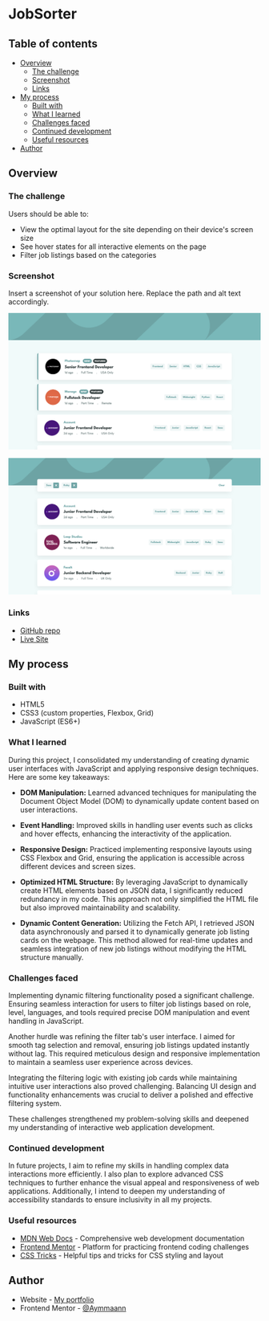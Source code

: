 # JobSorter

## Table of contents

- [Overview](#overview)
  - [The challenge](#the-challenge)
  - [Screenshot](#screenshot)
  - [Links](#links)
- [My process](#my-process)
  - [Built with](#built-with)
  - [What I learned](#what-i-learned)
  - [Challenges faced](#challenges-faced)
  - [Continued development](#continued-development)
  - [Useful resources](#useful-resources)
- [Author](#author)

## Overview

### The challenge

Users should be able to:

- View the optimal layout for the site depending on their device's screen size
- See hover states for all interactive elements on the page
- Filter job listings based on the categories

### Screenshot

Insert a screenshot of your solution here. Replace the path and alt text accordingly.

![JobSorter](./images/screenshot1.jpg)

![Filtering](./images/screenshot2.jpg)

### Links

- [GitHub repo](https://github.com/Aymmaann/JobSorter/tree/main)
- [Live Site](https://jobsorter.netlify.app/)

## My process

### Built with

- HTML5
- CSS3 (custom properties, Flexbox, Grid)
- JavaScript (ES6+)

### What I learned

During this project, I consolidated my understanding of creating dynamic user interfaces with JavaScript and applying responsive design techniques. Here are some key takeaways:

- **DOM Manipulation:** Learned advanced techniques for manipulating the Document Object Model (DOM) to dynamically update content based on user interactions.
  
- **Event Handling:** Improved skills in handling user events such as clicks and hover effects, enhancing the interactivity of the application.
  
- **Responsive Design:** Practiced implementing responsive layouts using CSS Flexbox and Grid, ensuring the application is accessible across different devices and screen sizes.

- **Optimized HTML Structure:** By leveraging JavaScript to dynamically create HTML elements based on JSON data, I significantly reduced redundancy in my code. This approach not only simplified the HTML file but also improved maintainability and scalability.

- **Dynamic Content Generation:** Utilizing the Fetch API, I retrieved JSON data asynchronously and parsed it to dynamically generate job listing cards on the webpage. This method allowed for real-time updates and seamless integration of new job listings without modifying the HTML structure manually.


### Challenges faced

Implementing dynamic filtering functionality posed a significant challenge. Ensuring seamless interaction for users to filter job listings based on role, level, languages, and tools required precise DOM manipulation and event handling in JavaScript.

Another hurdle was refining the filter tab's user interface. I aimed for smooth tag selection and removal, ensuring job listings updated instantly without lag. This required meticulous design and responsive implementation to maintain a seamless user experience across devices.

Integrating the filtering logic with existing job cards while maintaining intuitive user interactions also proved challenging. Balancing UI design and functionality enhancements was crucial to deliver a polished and effective filtering system.

These challenges strengthened my problem-solving skills and deepened my understanding of interactive web application development.

### Continued development

In future projects, I aim to refine my skills in handling complex data interactions more efficiently. I also plan to explore advanced CSS techniques to further enhance the visual appeal and responsiveness of web applications. Additionally, I intend to deepen my understanding of accessibility standards to ensure inclusivity in all my projects.

### Useful resources

- [MDN Web Docs](https://developer.mozilla.org/) - Comprehensive web development documentation
- [Frontend Mentor](https://www.frontendmentor.io/challenges) - Platform for practicing frontend coding challenges
- [CSS Tricks](https://css-tricks.com/) - Helpful tips and tricks for CSS styling and layout


## Author

- Website - [My portfolio](https://ayman03-portfolio.netlify.app/)
- Frontend Mentor - [@Aymmaann](https://www.frontendmentor.io/profile/Aymmaann)
